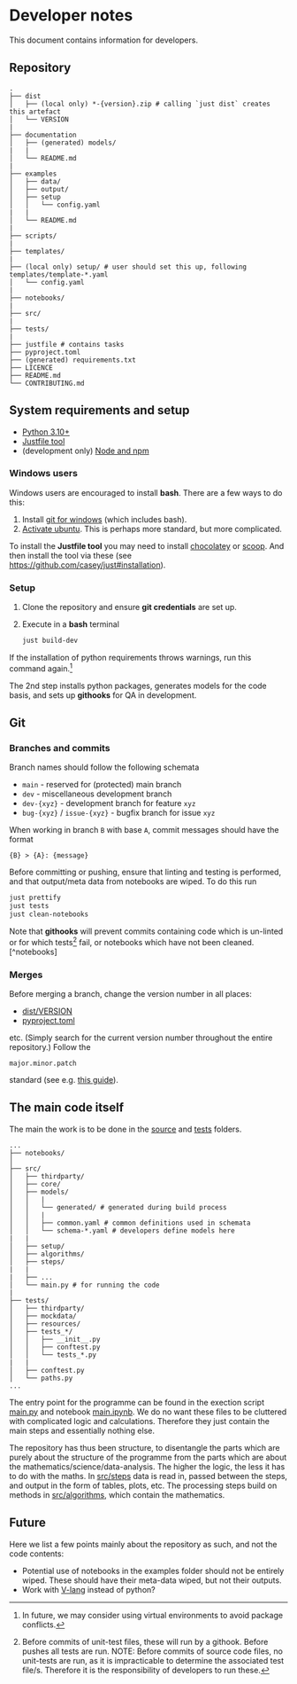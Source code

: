 # Developer notes #

This document contains information for developers.

## Repository ##

```text
.
├── dist
│   ├── (local only) *-{version}.zip # calling `just dist` creates this artefact
│   └── VERSION
|
├── documentation
│   ├── (generated) models/
|   |
│   └── README.md
|
├── examples
│   ├── data/
│   ├── output/
│   ├── setup
│   │   └── config.yaml
|   |
│   └── README.md
|
├── scripts/
|
├── templates/
|
├── (local only) setup/ # user should set this up, following templates/template-*.yaml
│   └── config.yaml
|
├── notebooks/
|
├── src/
|
├── tests/
|
├── justfile # contains tasks
├── pyproject.toml
├── (generated) requirements.txt
├── LICENCE
├── README.md
└── CONTRIBUTING.md
```

## System requirements and setup ##

- [Python 3.10+](https://www.python.org/downloads)
- [Justfile tool](https://github.com/casey/just#installation)
- (development only) [Node and npm](https://nodejs.org/en/download/current)

### Windows users ###

Windows users are encouraged to install **bash**.
There are a few ways to do this:

1. Install [git for windows](https://gitforwindows.org) (which includes bash).
2. [Activate ubuntu](https://devblogs.microsoft.com/commandline/bash-on-ubuntu-on-windows-download-now-3).
   This is perhaps more standard, but more complicated.

To install the **Justfile tool** you may need to install
[chocolatey](https://chocolatey.org/install)
or [scoop](https://github.com/ScoopInstaller/Scoop#installation).
And then install the tool via these
(see <https://github.com/casey/just#installation>).

### Setup ###

1. Clone the repository and ensure **git credentials** are set up.
2. Execute in a **bash** terminal

    ```bash
    just build-dev
    ```

  If the installation of python requirements throws warnings,
  run this command again.[^packages]

The 2nd step installs python packages,
generates models for the code basis,
and sets up **githooks** for QA in development.

## Git ##

### Branches and commits ###

Branch names should follow the following schemata

- `main` - reserved for (protected) main branch
- `dev` - miscellaneous development branch
- `dev-{xyz}` - development branch for feature `xyz`
- `bug-{xyz}` / `issue-{xyz}` - bugfix branch for issue `xyz`

When working in branch `B` with base `A`,
commit messages should have the format

```text
{B} > {A}: {message}
```

Before committing or pushing, ensure that
linting and testing is performed,
and that output/meta data from notebooks are wiped.
To do this run

```bash
just prettify
just tests
just clean-notebooks
```

Note that **githooks** will prevent commits containing
code which is un-linted or for which tests[^tests] fail,
or notebooks which have not been cleaned.[^notebooks]

### Merges ###

Before merging a branch, change the version number in all places:

- [dist/VERSION](dist/VERSION)
- [pyproject.toml](pyproject.toml)

etc.
(Simply search for the current version number throughout the entire repository.)
Follow the

```text
major.minor.patch
```

standard (see e.g. [this guide](https://medium.com/fiverr-engineering/major-minor-patch-a5298e2e1798)).

## The main code itself ##

The main the work is to be done in the [source](src) and [tests](tests) folders.

```text
...
├── notebooks/
│
├── src/
│   ├── thirdparty/
│   ├── core/
│   ├── models/
│   │   |
│   │   └── generated/ # generated during build process
│   │   |
│   │   ├── common.yaml # common definitions used in schemata
│   │   └── schema-*.yaml # developers define models here
|   |
│   ├── setup/
│   ├── algorithms/
│   ├── steps/
|   |
|   ├── ...
│   └── main.py # for running the code
|
├── tests/
│   ├── thirdparty/
│   ├── mockdata/
│   ├── resources/
│   ├── tests_*/
│   │   ├── __init__.py
│   │   ├── conftest.py
│   │   └── tests_*.py
|   |
│   ├── conftest.py
│   └── paths.py
...
```

The entry point for the programme can be found in
the exection script [main.py](src/main.py)
and notebook [main.ipynb](notebooks/main.ipynb).
We do no want these files to be cluttered with complicated logic and calculations.
Therefore they just contain the main steps and essentially nothing else.

The repository has thus been structure, to disentangle the parts which are purely
about the structure of the programme
from the parts which are about the mathematics/science/data-analysis.
The higher the logic, the less it has to do with the maths.
In [src/steps](src/steps) data is read in, passed between the steps,
and output in the form of tables, plots, etc.
The processing steps build on methods in [src/algorithms](src/algorithms),
which contain the mathematics.

## Future ##

Here we list a few points mainly about the repository as such,
and not the code contents:

- Potential use of notebooks in the examples folder should not be entirely wiped.
  These should have their meta-data wiped, but not their outputs.
- Work with [V-lang](https://vlang.io/) instead of python?

[^packages]: In future, we may consider using virtual environments to avoid package conflicts.
[^tests]: Before commits of unit-test files, these will run by a githook.
Before pushes all tests are run.
NOTE: Before commits of source code files, no unit-tests are run,
as it is impracticable to determine the associated test file/s.
Therefore it is the responsibility of developers to run these.
